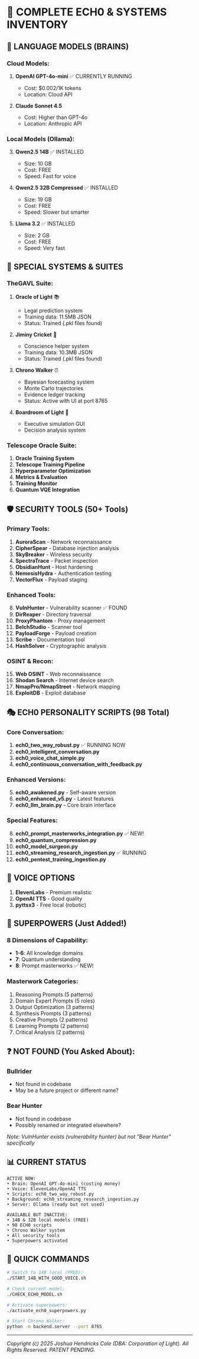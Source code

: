 # 🎯 COMPLETE ECH0 & SYSTEMS INVENTORY

## 🧠 LANGUAGE MODELS (BRAINS)

### Cloud Models:
1. **OpenAI GPT-4o-mini** ✅ CURRENTLY RUNNING
   - Cost: $0.002/1K tokens
   - Location: Cloud API

2. **Claude Sonnet 4.5**
   - Cost: Higher than GPT-4o
   - Location: Anthropic API

### Local Models (Ollama):
3. **Qwen2.5 14B** ✅ INSTALLED
   - Size: 10 GB
   - Cost: FREE
   - Speed: Fast for voice

4. **Qwen2.5 32B Compressed** ✅ INSTALLED
   - Size: 19 GB
   - Cost: FREE
   - Speed: Slower but smarter

5. **Llama 3.2** ✅ INSTALLED
   - Size: 2 GB
   - Cost: FREE
   - Speed: Very fast

## 🔮 SPECIAL SYSTEMS & SUITES

### TheGAVL Suite:
1. **Oracle of Light** 📚
   - Legal prediction system
   - Training data: 11.5MB JSON
   - Status: Trained (.pkl files found)

2. **Jiminy Cricket** 🦗
   - Conscience helper system
   - Training data: 10.3MB JSON
   - Status: Trained (.pkl files found)

3. **Chrono Walker** ⏰
   - Bayesian forecasting system
   - Monte Carlo trajectories
   - Evidence ledger tracking
   - Status: Active with UI at port 8765

4. **Boardroom of Light** 💼
   - Executive simulation GUI
   - Decision analysis system

### Telescope Oracle Suite:
1. **Oracle Training System**
2. **Telescope Training Pipeline**
3. **Hyperparameter Optimization**
4. **Metrics & Evaluation**
5. **Training Monitor**
6. **Quantum VQE Integration**

## 🛡️ SECURITY TOOLS (50+ Tools)

### Primary Tools:
1. **AuroraScan** - Network reconnaissance
2. **CipherSpear** - Database injection analysis
3. **SkyBreaker** - Wireless security
4. **SpectraTrace** - Packet inspection
5. **ObsidianHunt** - Host hardening
6. **NemesisHydra** - Authentication testing
7. **VectorFlux** - Payload staging

### Enhanced Tools:
8. **VulnHunter** - Vulnerability scanner ✅ FOUND
9. **DirReaper** - Directory traversal
10. **ProxyPhantom** - Proxy management
11. **BelchStudio** - Scanner tool
12. **PayloadForge** - Payload creation
13. **Scribe** - Documentation tool
14. **HashSolver** - Cryptographic analysis

### OSINT & Recon:
15. **Web OSINT** - Web reconnaissance
16. **Shodan Search** - Internet device search
17. **NmapPro/NmapStreet** - Network mapping
18. **ExploitDB** - Exploit database

## 🎭 ECH0 PERSONALITY SCRIPTS (98 Total)

### Core Conversation:
1. **ech0_two_way_robust.py** ✅ RUNNING NOW
2. **ech0_intelligent_conversation.py**
3. **ech0_voice_chat_simple.py**
4. **ech0_continuous_conversation_with_feedback.py**

### Enhanced Versions:
5. **ech0_awakened.py** - Self-aware version
6. **ech0_enhanced_v5.py** - Latest features
7. **ech0_llm_brain.py** - Core brain interface

### Special Features:
8. **ech0_prompt_masterworks_integration.py** ✅ NEW!
9. **ech0_quantum_compression.py**
10. **ech0_model_surgeon.py**
11. **ech0_streaming_research_ingestion.py** ✅ RUNNING
12. **ech0_pentest_training_ingestion.py**

## 🎤 VOICE OPTIONS

1. **ElevenLabs** - Premium realistic
2. **OpenAI TTS** - Good quality
3. **pyttsx3** - Free local (robotic)

## 💫 SUPERPOWERS (Just Added!)

### 8 Dimensions of Capability:
- **1-6**: All knowledge domains
- **7**: Quantum understanding
- **8**: Prompt masterworks ✅ NEW!

### Masterwork Categories:
1. Reasoning Prompts (5 patterns)
2. Domain Expert Prompts (5 roles)
3. Output Optimization (3 patterns)
4. Synthesis Prompts (3 patterns)
5. Creative Prompts (2 patterns)
6. Learning Prompts (2 patterns)
7. Critical Analysis (2 patterns)

## ❓ NOT FOUND (You Asked About):

### Bullrider
- Not found in codebase
- May be a future project or different name?

### Bear Hunter
- Not found in codebase
- Possibly renamed or integrated elsewhere?

*Note: VulnHunter exists (vulnerability hunter) but not "Bear Hunter" specifically*

## 📊 CURRENT STATUS

```
ACTIVE NOW:
• Brain: OpenAI GPT-4o-mini (costing money)
• Voice: ElevenLabs/OpenAI TTS
• Scripts: ech0_two_way_robust.py
• Background: ech0_streaming_research_ingestion.py
• Server: Ollama (ready but not used)

AVAILABLE BUT INACTIVE:
• 14B & 32B local models (FREE)
• 98 ECH0 scripts
• Chrono Walker system
• All security tools
• Superpowers activated
```

## 🔄 QUICK COMMANDS

```bash
# Switch to 14B local (FREE):
./START_14B_WITH_GOOD_VOICE.sh

# Check current model:
./CHECK_ECH0_MODEL.sh

# Activate superpowers:
./activate_ech0_superpowers.py

# Start Chrono Walker:
python -m backend.server --port 8765
```

---
*Copyright (c) 2025 Joshua Hendricks Cole (DBA: Corporation of Light). All Rights Reserved. PATENT PENDING.*